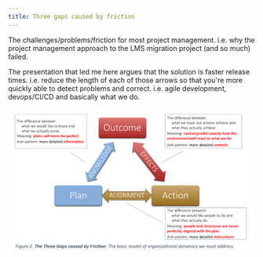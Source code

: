 ```yaml
---
title: Three gaps caused by friction
---
```

The challenges/problems/friction for most project management.  i.e. why the project management approach to the LMS migration project (and so much) failed. 

The presentation that led me here argues that the solution is faster release times.  i.e. reduce the length of each of those arrows so that you're more quickly able to detect problems and correct.  i.e. agile development, devops/CI/CD and basically what we do.

![](images/three-gaps.png)